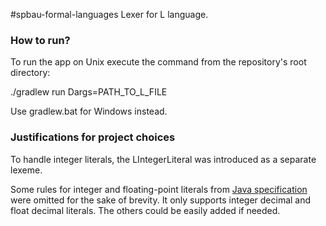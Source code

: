 #spbau-formal-languages
Lexer for L language.

### How to run?

To run the app on Unix execute the command from the repository's root directory:

./gradlew run Dargs=PATH_TO_L_FILE

Use gradlew.bat for Windows instead.


### Justifications for project choices 

To handle integer literals, the LIntegerLiteral was introduced as a separate lexeme.

Some rules for integer and floating-point literals from 
[Java specification](https://docs.oracle.com/javase/specs/jls/se7/html/jls-3.html#jls-3.10)
were omitted for the sake of brevity. It only supports integer decimal and float 
decimal literals. The others could be easily added if needed.
